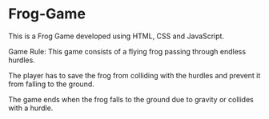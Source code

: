 # Frog-Game
This is a Frog Game developed using HTML, CSS and JavaScript.

Game Rule: 
This game consists of a flying frog passing through endless hurdles.

The player has to save the frog from colliding with the hurdles and prevent it from falling to the ground. 

The game ends when the frog falls to the ground due to gravity or collides with a hurdle.
